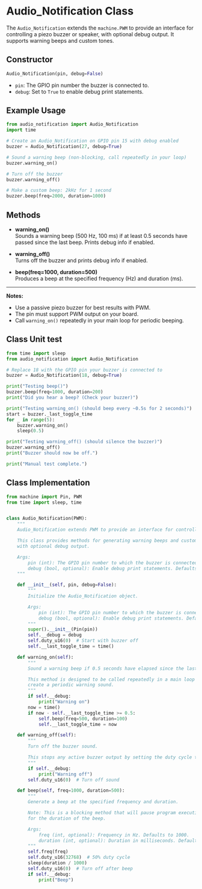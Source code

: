 # Audio_Notification Class

The `Audio_Notification`  extends the `machine.PWM`  to provide an interface for controlling a piezo buzzer or speaker, with optional debug output. It supports warning beeps and custom tones.

## Constructor

```python
Audio_Notification(pin, debug=False)
```
- `pin`: The GPIO pin number the buzzer is connected to.
- `debug`: Set to `True` to enable debug print statements.

## Example Usage

```python
from audio_notification import Audio_Notification
import time

# Create an Audio_Notification on GPIO pin 15 with debug enabled
buzzer = Audio_Notification(27, debug=True)

# Sound a warning beep (non-blocking, call repeatedly in your loop)
buzzer.warning_on()

# Turn off the buzzer
buzzer.warning_off()

# Make a custom beep: 2kHz for 1 second
buzzer.beep(freq=2000, duration=1000)
```

## Methods

- **warning_on()**  
  Sounds a warning beep (500 Hz, 100 ms) if at least 0.5 seconds have passed since the last beep. Prints debug info if enabled.

- **warning_off()**  
  Turns off the buzzer and prints debug info if enabled.

- **beep(freq=1000, duration=500)**  
  Produces a beep at the specified frequency (Hz) and duration (ms).

---

**Notes:**  
- Use a passive piezo buzzer for best results with PWM.
- The pin must support PWM output on your board.
- Call `warning_on()` repeatedly in your main loop for periodic beeping.

## Class Unit test

```python
from time import sleep
from audio_notification import Audio_Notification

# Replace 18 with the GPIO pin your buzzer is connected to
buzzer = Audio_Notification(18, debug=True)

print("Testing beep()")
buzzer.beep(freq=1000, duration=200)
print("Did you hear a beep? (Check your buzzer)")

print("Testing warning_on() (should beep every ~0.5s for 2 seconds)")
start = buzzer._last_toggle_time
for _ in range(5):
    buzzer.warning_on()
    sleep(0.5)

print("Testing warning_off() (should silence the buzzer)")
buzzer.warning_off()
print("Buzzer should now be off.")

print("Manual test complete.")
```

## Class Implementation

```python
from machine import Pin, PWM
from time import sleep, time


class Audio_Notification(PWM):
    """
    Audio_Notification extends PWM to provide an interface for controlling a piezo buzzer.

    This class provides methods for generating warning beeps and custom tones
    with optional debug output.

    Args:
        pin (int): The GPIO pin number to which the buzzer is connected
        debug (bool, optional): Enable debug print statements. Defaults to False.
    """

    def __init__(self, pin, debug=False):
        """
        Initialize the Audio_Notification object.

        Args:
            pin (int): The GPIO pin number to which the buzzer is connected
            debug (bool, optional): Enable debug print statements. Defaults to False.
        """
        super().__init__(Pin(pin))
        self.__debug = debug
        self.duty_u16(0)  # Start with buzzer off
        self.__last_toggle_time = time()

    def warning_on(self):
        """
        Sound a warning beep if 0.5 seconds have elapsed since the last beep.

        This method is designed to be called repeatedly in a main loop to
        create a periodic warning sound.
        """
        if self.__debug:
            print("Warning on")
        now = time()
        if now - self.__last_toggle_time >= 0.5:
            self.beep(freq=500, duration=100)
            self.__last_toggle_time = now

    def warning_off(self):
        """
        Turn off the buzzer sound.

        This stops any active buzzer output by setting the duty cycle to 0.
        """
        if self.__debug:
            print("Warning off")
        self.duty_u16(0)  # Turn off sound

    def beep(self, freq=1000, duration=500):
        """
        Generate a beep at the specified frequency and duration.

        Note: This is a blocking method that will pause program execution
        for the duration of the beep.

        Args:
            freq (int, optional): Frequency in Hz. Defaults to 1000.
            duration (int, optional): Duration in milliseconds. Defaults to 500.
        """
        self.freq(freq)
        self.duty_u16(32768)  # 50% duty cycle
        sleep(duration / 1000)
        self.duty_u16(0)  # Turn off after beep
        if self.__debug:
            print("Beep")
```